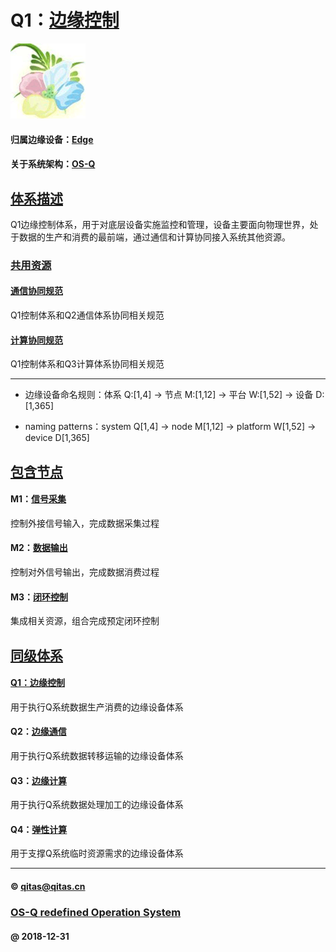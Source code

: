 ﻿# Q1：[边缘控制](https://github.com/OS-Q/Q1) 

[![sites](OS-Q/OS-Q.png)](http://www.OS-Q.com)

#### 归属边缘设备：[Edge](https://github.com/OS-Q/Edge-Q)

#### 关于系统架构：[OS-Q](https://github.com/OS-Q/OS-Q)

## [体系描述](https://github.com/OS-Q/Q1/wiki) 

Q1边缘控制体系，用于对底层设备实施监控和管理，设备主要面向物理世界，处于数据的生产和消费的最前端，通过通信和计算协同接入系统其他资源。

### [共用资源](https://github.com/OS-Q/Q1/wiki)

#### [通信协同规范](Q2/)

Q1控制体系和Q2通信体系协同相关规范

#### [计算协同规范](Q3/)

Q1控制体系和Q3计算体系协同相关规范

---

- 边缘设备命名规则：体系 Q:[1,4] -> 节点 M:[1,12] -> 平台 W:[1,52] -> 设备 D:[1,365]

- naming patterns：system Q[1,4] -> node M[1,12] -> platform W[1,52] -> device D[1,365]

## [包含节点](https://github.com/OS-Q/Q1/wiki/) 

#### M1：[信号采集](https://github.com/OS-Q/M1)

控制外接信号输入，完成数据采集过程

#### M2：[数据输出](https://github.com/OS-Q/M2)

控制对外信号输出，完成数据消费过程

#### M3：[闭环控制](https://github.com/OS-Q/M3)

集成相关资源，组合完成预定闭环控制

## [同级体系](https://github.com/OS-Q/Edge-Q/wiki/)

#### [Q1：边缘控制](https://github.com/OS-Q/Q1) 

用于执行Q系统数据生产消费的边缘设备体系

#### Q2：[边缘通信](https://github.com/OS-Q/Q2)

用于执行Q系统数据转移运输的边缘设备体系

#### Q3：[边缘计算](https://github.com/OS-Q/Q3)

用于执行Q系统数据处理加工的边缘设备体系

#### Q4：[弹性计算](https://github.com/OS-Q/Q4)

用于支撑Q系统临时资源需求的边缘设备体系

---

####  © qitas@qitas.cn
###  [OS-Q redefined Operation System](http://www.OS-Q.com)
####  @ 2018-12-31
